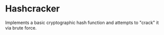 # Hashcracker

Implements a basic cryptographic hash function and attempts to "crack" it via brute force.


